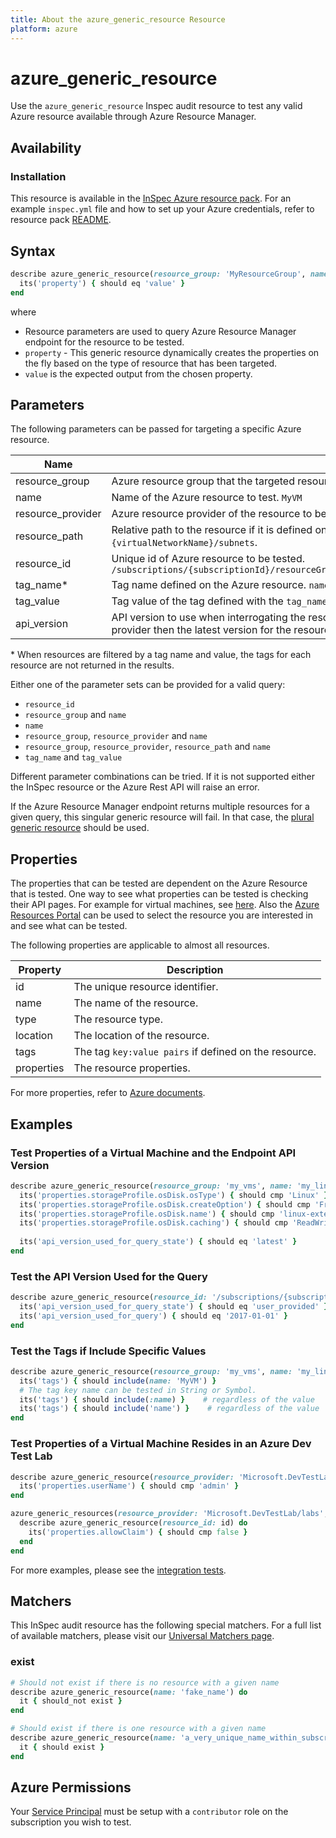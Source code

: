 ```yaml
---
title: About the azure_generic_resource Resource
platform: azure
---
```


# azure_generic_resource

Use the `azure_generic_resource` Inspec audit resource to test any valid Azure resource available through Azure Resource Manager. 

## Availability

### Installation

This resource is available in the [InSpec Azure resource pack](https://github.com/inspec/inspec-azure). 
For an example `inspec.yml` file and how to set up your Azure credentials, refer to resource pack [README](../../README.md#Service-Principal).

## Syntax
```ruby
describe azure_generic_resource(resource_group: 'MyResourceGroup', name: 'MyResource') do
  its('property') { should eq 'value' }
end
```

where

* Resource parameters are used to query Azure Resource Manager endpoint for the resource to be tested.
* `property` - This generic resource dynamically creates the properties on the fly based on the type of resource that has been targeted.
* `value` is the expected output from the chosen property.

## Parameters

The following parameters can be passed for targeting a specific Azure resource.

| Name              | Description                                                                                                                                    |
|-------------------|----------------------------------------------------------------------------------------------------------|
| resource_group    | Azure resource group that the targeted resource has been created in. `MyResourceGroup`                   |
| name              | Name of the Azure resource to test. `MyVM`                                                               |
| resource_provider | Azure resource provider of the resource to be tested. `Microsoft.Compute/virtualMachines`                |
| resource_path     | Relative path to the resource if it is defined on another resource. Resource path of a subnet in a virtual network would be: `{virtualNetworkName}/subnets`. |
| resource_id       | Unique id of Azure resource to be tested. `/subscriptions/{subscriptionId}/resourceGroups/{resourceGroup}/providers/Microsoft.Compute/virtualMachines/{vmName}` |
| tag_name<superscript>*</superscript> | Tag name defined on the Azure resource. `name`                                                           |
| tag_value         | Tag value of the tag defined with the `tag_name`. `external_linux`                                       |
| api_version       | API version to use when interrogating the resource. If not set or the provided api version is not supported by the resource provider then the latest version for the resource provider will be used. `2017-10-9`, `latest`, `default`    |

<superscript>*</superscript> When resources are filtered by a tag name and value, the tags for each resource are not returned in the results.

Either one of the parameter sets can be provided for a valid query:
- `resource_id`
- `resource_group` and `name`
- `name`
- `resource_group`, `resource_provider` and `name`
- `resource_group`, `resource_provider`, `resource_path` and `name`
- `tag_name` and `tag_value`

Different parameter combinations can be tried. If it is not supported either the InSpec resource or the Azure Rest API will raise an error.

If the Azure Resource Manager endpoint returns multiple resources for a given query, this singular generic resource will fail. In that case, the [plural generic resource](azure_generic_resources.md) should be used. 

## Properties

The properties that can be tested are dependent on the Azure Resource that is tested. One way to see what properties can be tested is checking their API pages. For example for virtual machines, see [here](https://docs.microsoft.com/en-us/rest/api/compute/virtualmachines/get). 
Also the [Azure Resources Portal](https://resources.azure.com) can be used to select the resource you are interested in and see what can be tested.

The following properties are applicable to almost all resources.

| Property   | Description |
|------------|-------------|
| id         | The unique resource identifier.                          |
| name       | The name of the resource.                                |
| type       | The resource type.                                       |
| location   | The location of the resource.                            |
| tags       | The tag `key:value pairs` if defined on the resource.    |
| properties | The resource properties.                                 |

For more properties, refer to [Azure documents](https://docs.microsoft.com/en-us/rest/api/resources/resources/list#genericresourceexpanded).

## Examples

### Test Properties of a Virtual Machine and the Endpoint API Version
```ruby
describe azure_generic_resource(resource_group: 'my_vms', name: 'my_linux_vm') do
  its('properties.storageProfile.osDisk.osType') { should cmp 'Linux' }
  its('properties.storageProfile.osDisk.createOption') { should cmp 'FromImage' }
  its('properties.storageProfile.osDisk.name') { should cmp 'linux-external-osdisk' }
  its('properties.storageProfile.osDisk.caching') { should cmp 'ReadWrite' }
  
  its('api_version_used_for_query_state') { should eq 'latest' }
end
```
### Test the API Version Used for the Query
```ruby
describe azure_generic_resource(resource_id: '/subscriptions/{subscriptionId}/resourceGroups/{resourceGroup}/providers/Microsoft.Compute/virtualMachines/{vmName}', api_version: '2017-01-01') do
  its('api_version_used_for_query_state') { should eq 'user_provided' }
  its('api_version_used_for_query') { should eq '2017-01-01' }
end
```
### Test the Tags if Include Specific Values
```ruby
describe azure_generic_resource(resource_group: 'my_vms', name: 'my_linux_vm') do
  its('tags') { should include(name: 'MyVM') }
  # The tag key name can be tested in String or Symbol.
  its('tags') { should include(:name) }    # regardless of the value
  its('tags') { should include('name') }    # regardless of the value
end
```
### Test Properties of a Virtual Machine Resides in an Azure Dev Test Lab 
```ruby
describe azure_generic_resource(resource_provider: 'Microsoft.DevTestLab/labs', resource_path: '{labName}/virtualmachines', resource_group: 'my_group', name: 'my_VM') do
  its('properties.userName') { should cmp 'admin' }
end
```
```ruby
azure_generic_resources(resource_provider: 'Microsoft.DevTestLab/labs', resource_path: '{labName}/virtualmachines', resource_group: 'my_group').ids.each do |id|
  describe azure_generic_resource(resource_id: id) do
    its('properties.allowClaim') { should cmp false }
  end
end
```
For more examples, please see the [integration tests](/test/integration/verify/controls/azure_generic_resource.rb).

## Matchers

This InSpec audit resource has the following special matchers. For a full list of available matchers, please visit our [Universal Matchers page](https://www.inspec.io/docs/reference/matchers/).

### exist
```ruby
# Should not exist if there is no resource with a given name
describe azure_generic_resource(name: 'fake_name') do
  it { should_not exist }
end
```
```ruby
# Should exist if there is one resource with a given name
describe azure_generic_resource(name: 'a_very_unique_name_within_subscription') do
  it { should exist }
end
```
## Azure Permissions

Your [Service Principal](https://docs.microsoft.com/en-us/azure/azure-resource-manager/resource-group-create-service-principal-portal) must be setup with a `contributor` role on the subscription you wish to test.
